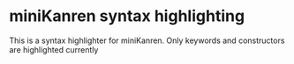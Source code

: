 # miniKanren syntax highlighting

This is a syntax highlighter for miniKanren. Only keywords and constructors are highlighted currently